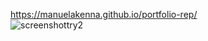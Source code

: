https://manuelakenna.github.io/portfolio-rep/ <br>
![screenshottry2](https://user-images.githubusercontent.com/107735377/179628075-73627d34-e98b-4329-b382-0c91c301b0b8.png)
